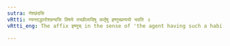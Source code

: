 ```yaml
---
sutra: णेश्छंदसि
vRtti: ण्यन्ताद्धातोश्छन्दसि विषये तच्छीलादिषु कर्तृषु इष्णुच्प्रत्ययो भवति ॥
vRtti_eng: The affix इष्णुच् in the sense of 'the agent having such a habit &c', comes in the _Chhandas_ after a verb that ends in the causative णि.

---
```

